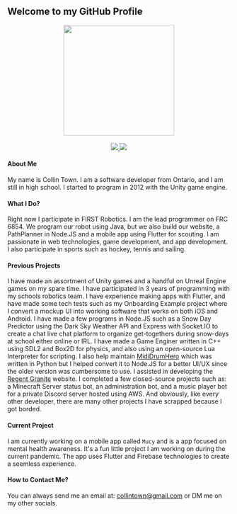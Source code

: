 ## Welcome to my GitHub Profile

<p align="center">
  <img src="https://cdn.discordapp.com/attachments/503559187826081804/733787187619037334/me.jpg" width="250">
  <br>
  <br>
  <a href="https://www.instagram.com/towner_10">
     <img src="https://8feperz4rovd.runkit.sh">
  </a>
  <a href="https://twitter.com/towner_10">
     <img src="https://usehcakpouaw.runkit.sh">
  </a>
</p>

#### About Me
My name is Collin Town. I am a software developer from Ontario, and I am still in high school. I started to program in 2012 with the Unity game engine.

#### What I Do?
Right now I participate in FIRST Robotics. I am the lead programmer on FRC 6854. We program our robot using Java, but we also build our website, a PathPlanner in Node.JS and a mobile app using Flutter for scouting. I am passionate in web technologies, game development, and app development. I also participate in sports such as hockey, tennis and sailing.

#### Previous Projects
I have made an assortment of Unity games and a handful on Unreal Engine games on my spare time. I have participated in 3 years of programming with my schools robotics team. I have experience making apps with Flutter, and have made some tech tests such as my Onboarding Example project where I convert a mockup UI into working software that works on both iOS and Android. I have made a few programs in Node.JS such as a Snow Day Predictor using the Dark Sky Weather API and Express with Socket.IO to create a chat live chat platform to organize get-togethers during snow-days at school either online or IRL. I have made a Game Enginer written in C++ using SDL2 and Box2D for physics, and also using an open-source Lua Interpreter for scripting. I also help maintain [MidiDrumHero](https://github.com/ejj28/mididrumhero) which was written in Python but I helped convert it to Node.JS for a better UI/UX since the older version was cumbersome to use. I assisted in developing the [Regent Granite](https://regentgranite.ca/) website. I completed a few closed-source projects such as: a Minecraft Server status bot, an administration bot, and a music player bot for a private Discord server hosted using AWS. And obviously, like every other developer, there are many other projects I have scrapped because I got borded.

#### Current Project
I am currently working on a mobile app called `Mucy` and is a app focused on mental health awareness. It's a fun little project I am working on during the current pandemic. The app uses Flutter and Firebase technologies to create a seemless experience.

#### How to Contact Me?
You can always send me an email at: collintown@gmail.com or DM me on my other socials.
